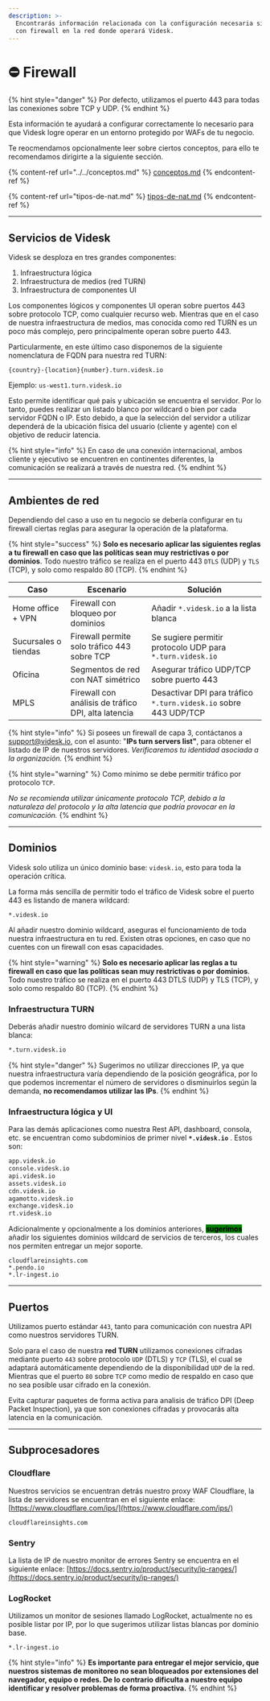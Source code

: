 ```yaml
---
description: >-
  Encontrarás información relacionada con la configuración necesaria si cuentas
  con firewall en la red donde operará Videsk.
---
```


# ⛔ Firewall

{% hint style="danger" %}
Por defecto, utilizamos el puerto 443 para todas las conexiones sobre TCP y UDP.
{% endhint %}

Esta información te ayudará a configurar correctamente lo necesario para que Videsk logre operar en un entorno protegido por WAFs de tu negocio.

Te reocmendamos opcionalmente leer sobre ciertos conceptos, para ello te recomendamos dirigirte a la siguiente sección.

{% content-ref url="../../conceptos.md" %}
[conceptos.md](../../conceptos.md)
{% endcontent-ref %}

{% content-ref url="tipos-de-nat.md" %}
[tipos-de-nat.md](tipos-de-nat.md)
{% endcontent-ref %}

***

## Servicios de Videsk

Videsk se desploza en tres grandes componentes:

1. Infraestructura lógica
2. Infraestructura de medios (red TURN)
3. Infraestructura de componentes UI

Los componentes lógicos y componentes UI operan sobre puertos 443 sobre protocolo TCP, como cualquier recurso web. Mientras que en el caso de nuestra infraestructura de medios, mas conocida como red TURN es un poco más complejo, pero principalmente operan sobre puerto 443.

Particularmente, en este último caso disponemos de la siguiente nomenclatura de FQDN para nuestra red TURN:

`{country}-{location}{number}.turn.videsk.io`

Ejemplo: `us-west1.turn.videsk.io`

Esto permite identificar qué país y ubicación se encuentra el servidor. Por lo tanto, puedes realizar un listado blanco por wildcard o bien por cada servidor FQDN o IP. Esto debido, a que la selección del servidor a utilizar dependerá de la ubicación física del usuario (cliente y agente)  con el objetivo de reducir latencia.

{% hint style="info" %}
En caso de una conexión internacional, ambos cliente y ejecutivo se encuentren en continentes diferentes, la comunicación se realizará a través de nuestra red.
{% endhint %}

***

## Ambientes de red

Dependiendo del caso a uso en tu negocio se debería configurar en tu firewall ciertas reglas para asegurar la operación de la plataforma.

{% hint style="success" %}
**Solo es necesario aplicar las siguientes reglas a tu firewall en caso que las políticas sean muy restrictivas o por dominios**. Todo nuestro tráfico se realiza en el puerto 443 `DTLS` (UDP) y `TLS` (TCP), y solo como respaldo 80 (TCP).
{% endhint %}

| Caso                 | Escenario                                           | Solución                                                         |
| -------------------- | --------------------------------------------------- | ---------------------------------------------------------------- |
| Home office + VPN    | Firewall con bloqueo por dominios                   | Añadir `*.videsk.io` a la lista blanca                           |
| Sucursales o tiendas | Firewall permite solo tráfico 443 sobre TCP         | Se sugiere permitir protocolo UDP para `*.turn.videsk.io`        |
| Oficina              | Segmentos de red con NAT simétrico                  | Asegurar tráfico UDP/TCP sobre puerto 443                        |
| MPLS                 | Firewall con análisis de tráfico DPI, alta latencia | Desactivar DPI para tráfico `*.turn.videsk.io` sobre 443 UDP/TCP |

{% hint style="info" %}
Si posees un firewall de capa 3, contáctanos a [support@videsk.io](mailto:support@videsk.io), con el asunto: "**IPs turn servers list"**, para obtener el listado de IP de nuestros servidores. _Verificaremos tu identidad asociada a la organización._
{% endhint %}

{% hint style="warning" %}
Como mínimo se debe permitir tráfico por protocolo `TCP`.



_No se recomienda utilizar únicamente protocolo TCP, debido a la naturaleza del protocolo y la alta latencia que podría provocar en la comunicación._
{% endhint %}

***

## Dominios

Videsk solo utiliza un único dominio base: `videsk.io`, esto para toda la operación crítica.

La forma más sencilla de permitir todo el tráfico de Videsk sobre el puerto 443 es listando de manera wildcard:

`*.videsk.io`

Al añadir nuestro dominio wildcard, aseguras el funcionamiento de toda nuestra infraestructura en tu red. Existen otras opciones, en caso que no cuentes con un firewall con esas capacidades.

{% hint style="warning" %}
**Solo es necesario aplicar las reglas a tu firewall en caso que las políticas sean muy restrictivas o por dominios**. Todo nuestro tráfico se realiza en el puerto 443 DTLS (UDP) y TLS (TCP), y solo como respaldo 80 (TCP).
{% endhint %}

### Infraestructura TURN

Deberás añadir nuestro dominio wilcard de servidores TURN a una lista blanca:

```bash
*.turn.videsk.io
```

{% hint style="danger" %}
Sugerimos no utilizar direcciones IP, ya que nuestra infraestructura varía dependiendo de la posición geográfica, por lo que podemos incrementar el número de servidores o disminuirlos según la demanda, **no recomendamos utilizar las IPs**.
{% endhint %}

### Infraestructura lógica y UI

Para las demás aplicaciones como nuestra Rest API, dashboard, consola, etc. se encuentran como subdominios de primer nivel **`*.videsk.io`** . Estos son:

```bash
app.videsk.io
console.videsk.io
api.videsk.io
assets.videsk.io
cdn.videsk.io
agamotto.videsk.io
exchange.videsk.io
rt.videsk.io
```

Adicionalmente y opcionalmente a los dominios anteriores, <mark style="background-color:green;">**sugerimos**</mark> añadir los siguientes dominios wildcard de servicios de terceros, los cuales nos permiten entregar un mejor soporte.

```
cloudflareinsights.com
*.pendo.io
*.lr-ingest.io
```

***

## Puertos

Utilizamos puerto estándar `443`, tanto para comunicación con nuestra API como nuestros servidores TURN.

Solo para el caso de nuestra **red TURN** utilizamos conexiones cifradas mediante puerto `443` sobre protocolo `UDP` (DTLS) y `TCP` (TLS), el cual se adaptará automáticamente dependiendo de la disponibilidad `UDP` de la red. Mientras que el puerto `80` sobre `TCP` como medio de respaldo en caso que no sea posible usar cifrado en la conexión.

Evita capturar paquetes de forma activa para analisis de tráfico DPI (Deep Packet Inspection), ya que son conexiones cifradas y provocarás alta latencia en la comunicación.

***

## Subprocesadores

### Cloudflare

Nuestros servicios se encuentran detrás nuestro proxy WAF Cloudflare, la lista de servidores se encuentran en el siguiente enlace: [https://www.cloudflare.com/ips/](https://www.cloudflare.com/ips/)

```
cloudflareinsights.com
```

### Sentry

La lista de IP de nuestro monitor de errores Sentry se encuentra en el siguiente enlace: [https://docs.sentry.io/product/security/ip-ranges/](https://docs.sentry.io/product/security/ip-ranges/)

### LogRocket

Utilizamos un monitor de sesiones llamado LogRocket, actualmente no es posible listar por IP, por lo que sugerimos utilizar listas blancas por dominio base.

```
*.lr-ingest.io
```

{% hint style="info" %}
**Es importante para entregar el mejor servicio, que nuestros sistemas de monitoreo no sean bloqueados por extensiones del navegador, equipo o redes. De lo contrario dificulta a nuestro equipo identificar y resolver problemas de forma proactiva.**
{% endhint %}
